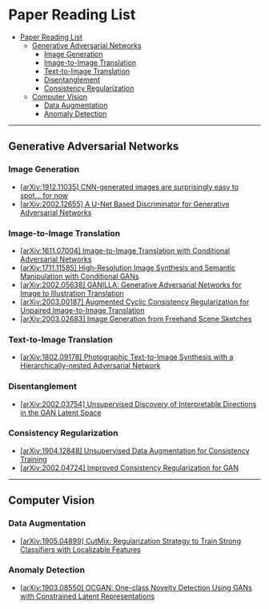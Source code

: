 # Paper Reading List

<!-- TOC -->
- [Paper Reading List](#paper-reading-list)
  - [Generative Adversarial Networks](#generative-adversarial-networks)
    - [Image Generation](#image-generation)
    - [Image-to-Image Translation](#image-to-image-translation)
    - [Text-to-Image Translation](#text-to-image-translation)
    - [Disentanglement](#disentanglement)
    - [Consistency Regularization](#consistency-regularization)
  - [Computer Vision](#computer-vision)
    - [Data Augmentation](#data-augmentation)
    - [Anomaly Detection](#anomaly-detection)
<!-- /TOC -->

---

<a id="markdown-generative-adversarial-networks" name="generative-adversarial-networks"></a>
## Generative Adversarial Networks

<a id="markdown-image-generation" name="image-generation"></a>
### Image Generation

- [[arXiv:1912.11035] CNN-generated images are surprisingly easy to spot... for now](https://arxiv.org/abs/1912.11035)
- [[arXiv:2002.12655] A U-Net Based Discriminator for Generative Adversarial Networks](https://arxiv.org/abs/2002.12655)


<a id="markdown-image-to-image-translation" name="image-to-image-translation"></a>
### Image-to-Image Translation

- [[arXiv:1611.07004] Image-to-Image Translation with Conditional Adversarial Networks](https://arxiv.org/abs/1611.07004)
- [[arXiv:1711.11585] High-Resolution Image Synthesis and Semantic Manipulation with Conditional GANs](https://arxiv.org/abs/1711.11585)
- [[arXiv:2002.05638] GANILLA: Generative Adversarial Networks for Image to Illustration Translation](https://arxiv.org/abs/2002.05638)
- [[arXiv:2003.00187] Augmented Cyclic Consistency Regularization for Unpaired Image-to-Image Translation](https://arxiv.org/abs/2003.00187)
- [[arXiv:2003.02683] Image Generation from Freehand Scene Sketches](https://arxiv.org/abs/2003.02683)

<a id="markdown-text-to-image-translation" name="text-to-image-translation"></a>
### Text-to-Image Translation

- [[arXiv:1802.09178] Photographic Text-to-Image Synthesis with a Hierarchically-nested Adversarial Network](https://arxiv.org/abs/1802.09178)

<a id="markdown-disentanglement" name="disentanglement"></a>
### Disentanglement

- [[arXiv:2002.03754] Unsupervised Discovery of Interpretable Directions in the GAN Latent Space](https://arxiv.org/abs/2002.03754)

<a id="markdown-consistency-regularization" name="consistency-regularization"></a>
### Consistency Regularization

- [[arXiv:1904.12848] Unsupervised Data Augmentation for Consistency Training](https://arxiv.org/abs/1904.12848)
- [[arXiv:2002.04724] Improved Consistency Regularization for GAN](https://arxiv.org/abs/2002.04724)

---

<a id="markdown-computer-vision" name="computer-vision"></a>
## Computer Vision

<a id="markdown-data-augmentation" name="data-augmentation"></a>
### Data Augmentation
- [[arXiv:1905.04899] CutMix: Regularization Strategy to Train Strong Classifiers with Localizable Features](https://arxiv.org/abs/1905.04899)

<a id="markdown-anomaly-detection" name="anomaly-detection"></a>
### Anomaly Detection
- [[arXiv:1903.08550] OCGAN: One-class Novelty Detection Using GANs with Constrained Latent Representations](https://arxiv.org/abs/1903.08550)

